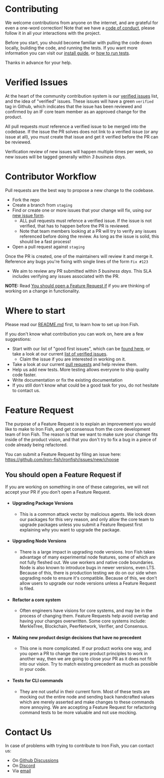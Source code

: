 # Contributing

We welcome contributions from anyone on the internet, and are grateful for even a one-word correction! Note that we have a [code of conduct](./CODE_OF_CONDUCT.md), please follow it in all your interactions with the project.

Before you start, you should become familiar with pulling the code down locally, building the code, and running the tests. If you want more information you can visit our [install guide](https://github.com/iron-fish/ironfish#install), or [how to run tests](https://github.com/iron-fish/ironfish#running-tests).

Thanks in advance for your help.

# Verified Issues

At the heart of the community contribution system is our [verified issues](https://github.com/iron-fish/ironfish/issues?q=is%3Aopen+is%3Aissue+label%3Averified) list, and the idea of "verified" issues. These issues will have a green `verified` tag in Github, which indicates that the issue has been reviewed and confirmed by an IF core team member as an approved change for the product.

All pull requests *must* reference a verified issue to be merged into the codebase. If the issue the PR solves does not link to a verified issue (or any issue at all), you must create that issue and get it verified before the PR can be reviewed.

Verification review of new issues will happen multiple times per week, so new issues will be tagged generally within *3 business days*.

# Contributor Workflow

Pull requests are the best way to propose a new change to the codebase.

- Fork the repo
- Create a branch from `staging`
- Find or create one or more issues that your change will fix, using our [new issue form](https://github.com/iron-fish/ironfish/issues/new/choose).
  - ALL pull requests must refence a verified issue. If the issue is not verified, that has to happen before the PR is reviewed.
  - Note that team members looking at a PR will try to verify any issues referenced before doing the review. As long as the issue is solid, this should be a fast process!
- Open a pull request against `staging`

Once the PR is created, one of the maintainers will review it and merge it. Reference any bugs you're fixing with single lines of the form `Fix #123`
  - We aim to review any PR submitted within *5 business days*. This SLA includes verifying any issues associated with the PR.

**NOTE:** Read [You should open a Feature Request if](#you-should-open-a-feature-request-if) if you are thinking of working on a change in functionality.

# Where to start

Please read our [README.md](./README.md) first, to learn how to set up Iron Fish.

If you don't know what contribution you can work on, here are a few suggestions:
- Start with our list of "good first issues", which can be [found here](https://github.com/iron-fish/ironfish/contribute), or take a look at our current [list of verified issues](https://github.com/iron-fish/ironfish/issues?q=is%3Aopen+is%3Aissue+label%3Averified). 
  - Claim the issue if you are interested in working on it.
- Take a look at our current [pull requests](https://github.com/iron-fish/ironfish/pulls) and help review them.
- Help us add new tests. More testing allows everyone to ship quality code faster.
- Write documentation or fix the existing documentation
- If you still don't know what could be a good task for you, do not hesitate to contact us.

# Feature Request

The purpose of a Feature Request is to explain an improvement you would like to make to Iron Fish, and get consensus from the core development team of Iron Fish. The reason is that we want to make sure your change fits inside of the product vision, and that you don't try to fix a bug in a piece of code already being refactored.

You can submit a Feature Request by filing an issue here: https://github.com/iron-fish/ironfish/issues/new/choose

## You should open a Feature Request if

If you are working on something in one of these categories, we will not accept your PR if you don't open a Feature Request.

 - #### Upgrading Package Versions
   - This is a common attack vector by malicious agents. We lock down our packages for this very reason, and only allow the core team to upgrade packages unless you submit a Feature Request first explaining why you want to upgrade the package.
 - #### Upgrading Node Versions
   - There is a large impact in upgrading node versions. Iron Fish takes advantage of many experimental node features, some of which are not fully fleshed out. We use workers and native code boundaries. Node is also known to introduce bugs in newer versions, even LTS. Because of this, there is production testing we do on our side when upgrading node to ensure it's compatible. Because of this, we don't allow users to upgrade our node versions unless a Feature Request is filed.
 - #### Refactor a core system
   - Often engineers have visions for core systems, and may be in the process of changing them. Feature Requests help avoid overlap and having your changes overwritten. Some core systems include: MerkleTree, Blockchain, PeerNetwork, Verifier, and Consensus.
 - #### Making new product design decisions that have no precedent
   - This one is more complicated. If our product works one way, and you open a PR to change the core product principles to work in another way, then we are going to close your PR as it does not fit into our vision. Try to match existing precedent as much as possible in your code.
 - #### Tests for CLI commands
   - They are not useful in their current form. Most of these tests are mocking out the entire node and sending back handcrafted values which are merely asserted and make changes to these commands more annoying. We are accepting a Feature Request for refactoring command tests to be more valuable and not use mocking.


# Contact Us

In case of problems with trying to contribute to Iron Fish, you can contact us:
- On [Github Discussions](https://github.com/iron-fish/ironfish/discussions)
- On [Discord](https://discord.gg/ironfish)
- Via [email](mailto:contact@ironfish.network)
